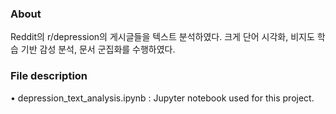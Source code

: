 ### About

Reddit의 r/depression의 게시글들을 텍스트 분석하였다. 크게 단어 시각화, 비지도 학습 기반 감성 분석, 문서 군집화를 수행하였다.  


### File description

• depression_text_analysis.ipynb :  Jupyter notebook used for this project.  
